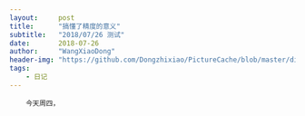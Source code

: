 ```yaml
---
layout:     post
title:      "搞懂了精度的意义"
subtitle:   "2018/07/26 测试"
date:       2018-07-26
author:     "WangXiaoDong"
header-img: "https://github.com/Dongzhixiao/PictureCache/blob/master/diaryPic/20180726.jpg?raw=true"
tags:
    - 日记
---
```



```
    今天周四，
```



